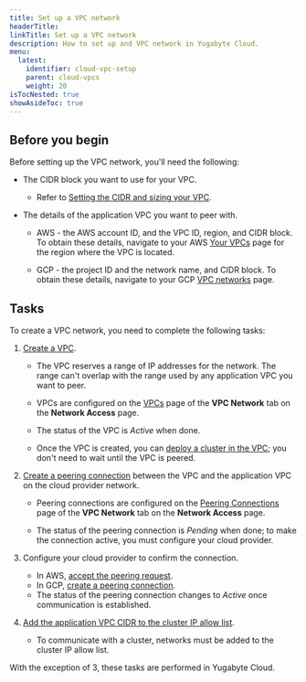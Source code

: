 ```yaml
---
title: Set up a VPC network
headerTitle:
linkTitle: Set up a VPC network
description: How to set up and VPC network in Yugabyte Cloud.
menu:
  latest:
    identifier: cloud-vpc-setup
    parent: cloud-vpcs
    weight: 20
isTocNested: true
showAsideToc: true
---
```


## Before you begin

Before setting up the VPC network, you'll need the following:

- The CIDR block you want to use for your VPC.

  - Refer to [Setting the CIDR and sizing your VPC](../cloud-vpc-intro/#setting-the-cidr-and-sizing-your-vpc).

- The details of the application VPC you want to peer with.

  - AWS - the AWS account ID, and the VPC ID, region, and CIDR block. To obtain these details, navigate to your AWS [Your VPCs](https://console.aws.amazon.com/vpc/home?#vpcs) page for the region where the VPC is located.

  - GCP - the project ID and the network name, and CIDR block. To obtain these details, navigate to your GCP [VPC networks](https://console.cloud.google.com/networking/networks) page.

## Tasks

To create a VPC network, you need to complete the following tasks:

1. [Create a VPC](../cloud-add-vpc/#create-a-vpc).

    - The VPC reserves a range of IP addresses for the network. The range can't overlap with the range used by any application VPC you want to peer.

    - VPCs are configured on the [VPCs](../cloud-add-vpc/) page of the **VPC Network** tab on the **Network Access** page.

    - The status of the VPC is _Active_ when done.

    - Once the VPC is created, you can [deploy a cluster in the VPC](../cloud-add-vpc/#deploy-a-cluster-in-a-vpc); you don't need to wait until the VPC is peered.

1. [Create a peering connection](../cloud-add-peering/) between the VPC and the application VPC on the cloud provider network.

    - Peering connections are configured on the [Peering Connections](../cloud-add-peering/) page of the **VPC Network** tab on the **Network Access** page.

    - The status of the peering connection is _Pending_ when done; to make the connection active, you must configure your cloud provider.

1. Configure your cloud provider to confirm the connection.

    - In AWS, [accept the peering request](../cloud-add-peering/#peer-aws).
    - In GCP, [create a peering connection](../cloud-add-peering/#peer-gcp).
    - The status of the peering connection changes to _Active_ once communication is established.

1. [Add the application VPC CIDR to the cluster IP allow list](../../add-connections/).

    - To communicate with a cluster, networks must be added to the cluster IP allow list.

With the exception of 3, these tasks are performed in Yugabyte Cloud.
